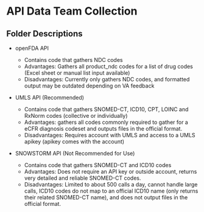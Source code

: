# API Data Team Collection 

## Folder Descriptions
- openFDA API 
    - Contains code that gathers NDC codes 
    - Advantages: Gathers all product_ndc codes for a list of drug codes (Excel sheet or manual list input available) 
    - Disadvantages: Currently only gathers NDC codes, and formatted output may be outdated depending on VA feedback

- UMLS API (Recommended)
    - Contains code that gathers SNOMED-CT, ICD10, CPT, LOINC and RxNorm codes (collective or individually)
    - Advantages: gathers all codes commonly required to gather for a eCFR diagnosis codeset and outputs files in the official format.
    - Disadvantages: Requires account with UMLS and access to a UMLS apikey (apikey comes with the account)

- SNOWSTORM API (Not Recommended for Use)
    - Contains code that gathers SNOMED-CT and ICD10 codes 
    - Advantages: Does not require an API key or outside account, returns very detailed and reliable SNOMED-CT codes.
    - Disadvantages: Limited to about 500 calls a day, cannot handle large calls, ICD10 codes do not map to an official ICD10 name (only returns their related SNOMED-CT name), and does not output files in the official format.
